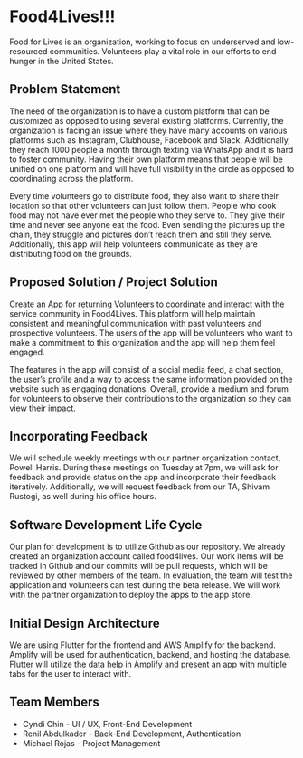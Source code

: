 # Food4Lives!!!
Food for Lives is an organization, working to focus on underserved and low-resourced communities. Volunteers play a vital role in our efforts to end hunger in the United States.

## Problem Statement
The need of the organization is to have a custom platform that can be customized as opposed to using several existing platforms. Currently, the organization is facing an issue where they have many accounts on various platforms such as Instagram, Clubhouse, Facebook and Slack. Additionally, they reach 1000 people a month through texting via WhatsApp and it is hard to foster community. Having their own platform means that people will be unified on one platform and will have full visibility in the circle as opposed to coordinating across the platform. 

Every time volunteers go to distribute food, they also want to share their location so that other volunteers can just follow them. People who cook food may not have ever met the people who they serve to. They give their time and never see anyone eat the food. Even sending the pictures up the chain, they struggle and pictures don’t reach them and still they serve. Additionally, this app will help volunteers communicate as they are distributing food on the grounds.

## Proposed Solution / Project Solution
Create an App for returning Volunteers to coordinate and interact with the service community in Food4Lives. This platform will help maintain consistent and meaningful communication with past volunteers and prospective volunteers. The users of the app will be volunteers who want to make a commitment to this organization and the app will help them feel engaged.

The features in the app will consist of a social media feed, a chat section, the user’s profile and a way to access the same information provided on the website such as engaging donations. Overall, provide a medium and forum for volunteers to observe their contributions to the organization so they can view their impact.  

## Incorporating Feedback
We will schedule weekly meetings with our partner organization contact, Powell Harris. During these meetings on Tuesday at 7pm, we will ask for feedback and provide status on the app and incorporate their feedback iteratively. Additionally, we will request feedback from our TA, Shivam Rustogi, as well during his office hours. 

## Software Development Life Cycle 
Our plan for development is to utilize Github as our repository. We already created an organization account called food4lives. Our work items will be tracked in Github and our commits will be pull requests, which will be reviewed by other members of the team. In evaluation, the team will test the application and volunteers can test during the beta release. We will work with the partner organization to deploy the apps to the app store.

## Initial Design Architecture
We are using Flutter for the frontend and AWS Amplify for the backend. Amplify will be used for authentication, backend, and hosting the database. Flutter will utilize the data help in Amplify and present an app with multiple tabs for the user to interact with.

## Team Members 
- Cyndi Chin - UI / UX, Front-End Development 
- Renil Abdulkader - Back-End Development, Authentication
- Michael Rojas - Project Management
